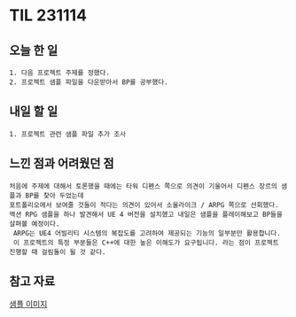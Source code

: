 TIL 231114
======


오늘 한 일
------

	1. 다음 프로젝트 주제를 정했다.
	2. 프로젝트 샘플 파일을 다운받아서 BP를 공부했다.




내일 할 일
------
	1. 프로젝트 관련 샘플 파일 추가 조사



느낀 점과 어려웠던 점
------
```
처음에 주제에 대해서 토론했을 때에는 타워 디펜스 쪽으로 의견이 기울어서 디펜스 장르의 샘플과 BP를 찾아 두었는데 
포트폴리오에서 보여줄 것들이 적다는 의견이 있어서 소울라이크 / ARPG 쪽으로 선회했다.
액션 RPG 샘플을 하나 발견해서 UE 4 버전을 설치했고 내일은 샘플을 플레이해보고 BP들을 살펴볼 예정이다.
 ARPG는 UE4 어빌리티 시스템의 복잡도를 고려하여 제공되는 기능의 일부분만 활용합니다. 
 이 프로젝트의 특정 부분들은 C++에 대한 높은 이해도가 요구됩니다. 라는 점이 프로젝트 진행할 때 걸림돌이 될 것 같다.

```

참고 자료
------
[샘플 이미지](https://github.com/kotori9015/TIL/assets/143386436/0a2c5310-bf4c-4a96-9e59-c4e3079dde0d)
